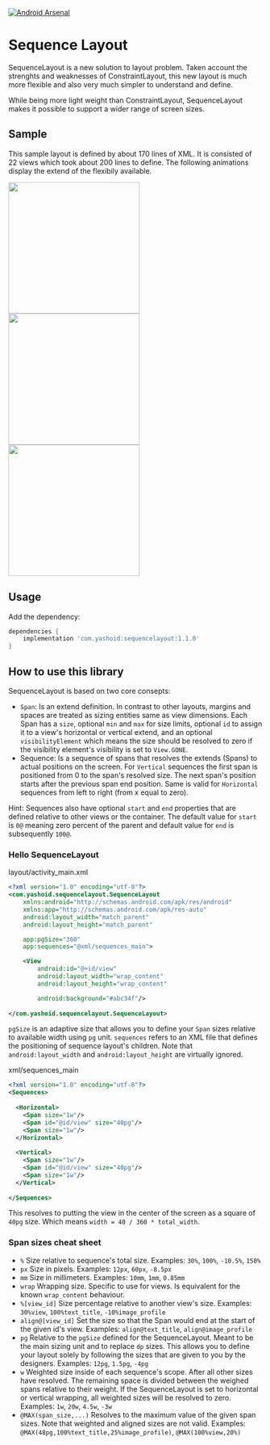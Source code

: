 [![Android Arsenal]( https://img.shields.io/badge/Android%20Arsenal-Sequence%20Layout-green.svg?style=flat )]( https://android-arsenal.com/details/1/7609 )
# Sequence Layout
SequenceLayout is a new solution to layout problem. Taken account the strenghts and weaknesses of ConstraintLayout, this new layout is much more flexible and also very much simpler to understand and define.

While being more light weight than ConstraintLayout, SequenceLayout makes it possible to support a wider range of screen sizes.

## Sample
This sample layout is defined by about 170 lines of XML. It is consisted of 22 views which took about 200 lines to define.
The following animations display the extend of the flexibily available.

<img src="https://github.com/yasharpm/SequenceLayout/raw/master/vertical.gif" width="260px"/><img src="https://github.com/yasharpm/SequenceLayout/raw/master/horizontal.gif" width="260px"/><img src="https://github.com/yasharpm/SequenceLayout/raw/master/both.gif" width="260px"/>

## Usage

Add the dependency:
```Groovy
dependencies {
	implementation 'com.yashoid:sequencelayout:1.1.0'
}
```

## How to use this library
SequenceLayout is based on two core consepts:
- `Span`: Is an extend definition. In contrast to other layouts, margins and spaces are treated as sizing entities same as view dimensions. Each Span has a `size`, optional `min` and `max` for size limits, optional `id` to assign it to a view's horizontal or vertical extend, and an optional `visibilityElement` which means the size should be resolved to zero if the visibility element's visibility is set to `View.GONE`.
- Sequence: Is a sequence of spans that resolves the extends (Spans) to actual positions on the screen. For `Vertical` sequences the first span is positioned from 0 to the span's resolved size. The next span's position starts after the previous span end position. Same is valid for `Horizontal` sequences from left to right (from x equal to zero).

Hint: Sequences also have optional `start` and `end` properties that are defined relative to other views or the container. The default value for `start` is `0@` meaning zero percent of the parent and default value for `end` is subsequently `100@`.

### Hello SequenceLayout
layout/activity_main.xml
```XML
<?xml version="1.0" encoding="utf-8"?>
<com.yashoid.sequencelayout.SequenceLayout
    xmlns:android="http://schemas.android.com/apk/res/android"
    xmlns:app="http://schemas.android.com/apk/res-auto"
    android:layout_width="match_parent"
    android:layout_height="match_parent"

    app:pgSize="360"
    app:sequences="@xml/sequences_main">

    <View
        android:id="@+id/view"
        android:layout_width="wrap_content"
        android:layout_height="wrap_content"

        android:background="#abc34f"/>
 
</com.yashoid.sequencelayout.SequenceLayout>
```
`pgSize` is an adaptive size that allows you to define your `Span` sizes relative to available width using `pg` unit.
`sequences` refers to an XML file that defines the positioning of sequence layout's children. Note that `android:layout_width` and `android:layout_height` are virtually ignored.

xml/sequences_main
```XML
<?xml version="1.0" encoding="utf-8"?>
<Sequences>
  
  <Horizontal>
    <Span size="1w"/>
    <Span id="@id/view" size="40pg"/>
    <Span size="1w"/>
  </Horizontal>
                
  <Vertical>
    <Span size="1w"/>
    <Span id="@id/view" size="40pg"/>
    <Span size="1w"/>
  </Vertical>
  
</Sequences>
```
This resolves to putting the view in the center of the screen as a square of `40pg` size. Which means `width = 40 / 360 * total_width`.

### Span sizes cheat sheet
- `%` Size relative to sequence's total size. Examples: `30%`, `100%`, `-10.5%`, `150%`
- `px` Size in pixels. Examples: `12px`, `60px`, `-8.5px`
- `mm` Size in millimeters. Examples: `10mm`, `1mm`, `0.85mm`
- `wrap` Wrapping size. Specific to use for views. Is equivalent for the known `wrap_content` behaviour.
- `%[view_id]` Size percentage relative to another view's size. Examples: `30%view`, `100%text_title`, `-10%image_profile`
- `align@[view_id]` Set the size so that the Span would end at the start of the given id's view. Examples: `align@text_title`, `align@image_profile`
- `pg` Relative to the `pgSize` defined for the SequenceLayout. Meant to be the main sizing unit and to replace `dp` sizes. This allows you to define your layout solely by following the sizes that are given to you by the designers. Examples: `12pg`, `1.5pg`, `-4pg`
- `w` Weighted size inside of each sequence's scope. After all other sizes have resolved. The remaining space is divided between the weighed spans relative to their weight. If the SequenceLayout is set to horizontal or vertical wrapping, all weighted sizes will be resolved to zero. Examples: `1w`, `20w`, `4.5w`, `-3w`
- `@MAX(span_size,...)` Resolves to the maximum value of the given span sizes. Note that weighted and aligned sizes are not valid. Examples: `@MAX(48pg,100%text_title,25%image_profile)`, `@MAX(100%view,20%)`
